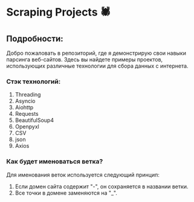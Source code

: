 # Scraping Projects 🕷️

## Подробности:

Добро пожаловать в репозиторий, где я демонстрирую свои навыки парсинга веб-сайтов. Здесь вы найдете примеры проектов, использующих различные технологии для сбора данных с интернета.

### Стэк технологий:

1. Threading
2. Asyncio
3. Aiohttp
4. Requests
5. BeautifulSoup4
6. Openpyxl
7. CSV
8. json
9. Axios

### Как будет именоваться ветка?

Для именования веток используется следующий принцип:

1. Если домен сайта содержит "-", он сохраняется в названии ветки.
2. Все точки в домене заменяются на "\_".
